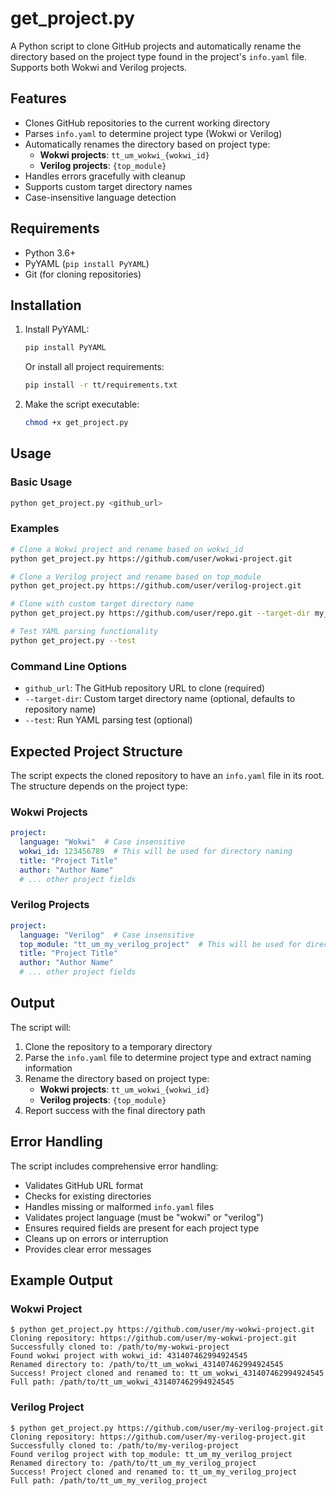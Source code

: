 # get_project.py

A Python script to clone GitHub projects and automatically rename the directory based on the project type found in the project's `info.yaml` file. Supports both Wokwi and Verilog projects.

## Features

- Clones GitHub repositories to the current working directory
- Parses `info.yaml` to determine project type (Wokwi or Verilog)
- Automatically renames the directory based on project type:
  - **Wokwi projects**: `tt_um_wokwi_{wokwi_id}`
  - **Verilog projects**: `{top_module}`
- Handles errors gracefully with cleanup
- Supports custom target directory names
- Case-insensitive language detection

## Requirements

- Python 3.6+
- PyYAML (`pip install PyYAML`)
- Git (for cloning repositories)

## Installation

1. Install PyYAML:
   ```bash
   pip install PyYAML
   ```
   
   Or install all project requirements:
   ```bash
   pip install -r tt/requirements.txt
   ```

2. Make the script executable:
   ```bash
   chmod +x get_project.py
   ```

## Usage

### Basic Usage
```bash
python get_project.py <github_url>
```

### Examples
```bash
# Clone a Wokwi project and rename based on wokwi_id
python get_project.py https://github.com/user/wokwi-project.git

# Clone a Verilog project and rename based on top_module
python get_project.py https://github.com/user/verilog-project.git

# Clone with custom target directory name
python get_project.py https://github.com/user/repo.git --target-dir my_project

# Test YAML parsing functionality
python get_project.py --test
```

### Command Line Options

- `github_url`: The GitHub repository URL to clone (required)
- `--target-dir`: Custom target directory name (optional, defaults to repository name)
- `--test`: Run YAML parsing test (optional)

## Expected Project Structure

The script expects the cloned repository to have an `info.yaml` file in its root. The structure depends on the project type:

### Wokwi Projects
```yaml
project:
  language: "Wokwi"  # Case insensitive
  wokwi_id: 123456789  # This will be used for directory naming
  title: "Project Title"
  author: "Author Name"
  # ... other project fields
```

### Verilog Projects
```yaml
project:
  language: "Verilog"  # Case insensitive
  top_module: "tt_um_my_verilog_project"  # This will be used for directory naming
  title: "Project Title"
  author: "Author Name"
  # ... other project fields
```

## Output

The script will:
1. Clone the repository to a temporary directory
2. Parse the `info.yaml` file to determine project type and extract naming information
3. Rename the directory based on project type:
   - **Wokwi projects**: `tt_um_wokwi_{wokwi_id}`
   - **Verilog projects**: `{top_module}`
4. Report success with the final directory path

## Error Handling

The script includes comprehensive error handling:
- Validates GitHub URL format
- Checks for existing directories
- Handles missing or malformed `info.yaml` files
- Validates project language (must be "wokwi" or "verilog")
- Ensures required fields are present for each project type
- Cleans up on errors or interruption
- Provides clear error messages

## Example Output

### Wokwi Project
```
$ python get_project.py https://github.com/user/my-wokwi-project.git
Cloning repository: https://github.com/user/my-wokwi-project.git
Successfully cloned to: /path/to/my-wokwi-project
Found wokwi project with wokwi_id: 431407462994924545
Renamed directory to: /path/to/tt_um_wokwi_431407462994924545
Success! Project cloned and renamed to: tt_um_wokwi_431407462994924545
Full path: /path/to/tt_um_wokwi_431407462994924545
```

### Verilog Project
```
$ python get_project.py https://github.com/user/my-verilog-project.git
Cloning repository: https://github.com/user/my-verilog-project.git
Successfully cloned to: /path/to/my-verilog-project
Found verilog project with top_module: tt_um_my_verilog_project
Renamed directory to: /path/to/tt_um_my_verilog_project
Success! Project cloned and renamed to: tt_um_my_verilog_project
Full path: /path/to/tt_um_my_verilog_project
```
